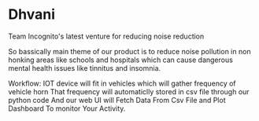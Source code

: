 # Dhvani
Team Incognito's latest venture for reducing noise reduction

So bassically main theme of our product is to reduce noise pollution in non honking areas like schools and hospitals which can cause dangerous mental health issues like tinnitus 
and insomnia.

Workflow:
IOT device will fit in vehicles which will gather frequency of vehicle horn
That frequency will automaticlly stored in csv file through our python code 
And our web UI will Fetch Data From Csv File and Plot Dashboard To monitor Your Activity.
